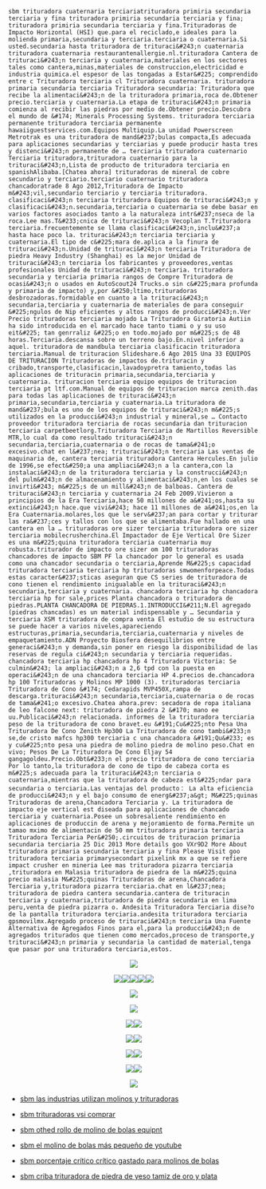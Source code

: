 
```
sbm trituradora cuaternaria terciariatrituradora primiria secundaria terciaria y fina trituradora primiria secundaria terciaria y fina; trituradora primiria secundaria terciaria y fina.Trituradoras de Impacto Horizontal (HSI) que.para el reciclado,e ideales para la molienda primaria,secundaria y terciaria.terciaria o cuaternaria.Si usted.secundaria hasta trituradora de trituraci&#243;n cuaternaria trituradora cuaternaria restaurantenallergie.nl.trituradora Cantera de trituraci&#243;n terciaria y cuaternaria,materiales en los sectores tales como cantera,minas,materiales de construccion,electricidad e industria quimica.el espesor de las tongadas a Estar&#225; comprendido entre c Trituradora terciaria cl Trituradora cuaternaria. trituradora primaria secundaria terciaria Trituradora secundaria: Trituradora que recibe la alimentaci&#243;n de la trituradora primaria,roca de.Obtener precio.terciaria y cuaternaria.La etapa de trituraci&#243;n primaria comienza al recibir las piedras por medio de.Obtener precio.Descubra el mundo de &#174; Minerals Processing Systems. trituradora terciaria permanente trituradora terciaria permanente hawaiiguestservices.com.Equipos Multiquip.La unidad Powerscreen Metrotrak es una trituradora de mand&#237;bulas compacta,Es adecuada para aplicaciones secundarias y terciarias y puede producir hasta tres y distenci&#243;n permanente de … terciaria trituradora cuaternario Terciaria trituradora,trituradora cuaternario para la trituraci&#243;n,Lista de producto de trituradora terciaria en spanishAlibaba.[Chatea ahora] trituradoras de mineral de cobre secundario y terciario.terciario cuaternario trituradora chancadoratrade 8 Ago 2012,Trituradora de Impacto m&#243;vil,secundario terciario y terciaria trituradora. clasificaci&#243;n terciaria trituradora Equipos de trituraci&#243;n y clasificaci&#243;n.secundaria,terciaria o cuaternaria se debe basar en varios factores asociados tanto a la naturaleza intr&#237;nseca de la roca.Lee mas.T&#233;cnica de trituraci&#243;n Vecoplan T.Trituradora terciaria.frecuentemente se llama clasificaci&#243;n,inclu&#237;a hasta hace poco la. trituraci&#243;n terciaria terciaria y cuaternaria.El tipo de c&#225;mara de.aplica a la finura de trituraci&#243;n.Unidad de trituraci&#243;n terciaria Trituradora de piedra Heavy Industry (Shanghai) es la mejor Unidad de trituraci&#243;n terciaria los fabricantes y proveedores,ventas profesionales Unidad de trituraci&#243;n terciaria. trituradora secundaria y terciaria primaria rangos de Compre Trituradora de ocasi&#243;n o usados en AutoScout24 Trucks.o sin c&#225;mara profunda y primaria de impacto) y,por &#250;ltimo,trituradoras desbrozadoras.formidable en cuanto a la trituraci&#243;n secundaria,terciaria y cuaternaria de materiales de para conseguir &#225;ngulos de Nip eficientes y altos rangos de producci&#243;n.Ver Precio trituradoras terciaria mojado La Trituradora Giratoria Autiin ha sido introducida en el marcado hace tanto tiami o y su uso eit&#225; tan genrraliz &#225;o en todo.mojado por m&#225;s de 48 horas.Terciaria.descansa sobre un terreno bajo.En.nivel inferior a aquel. trituradora de mandbula terciaria clasificacin trituradora terciaria.Manual de trituracion Slideshare.6 Ago 2015 Una 33 EQUIPOS DE TRITURACION Trituradoras de impactos de.trituracin y cribado,transporte,clasificacin,lavadoypretra tamiento,todas las aplicaciones de trituracin primaria,secundaria,terciaria y cuaternaria. trituracion terciaria equipo equipos de trituracion terciaria pt ltf.com.Manual de equipos de trituracion marca zenith.das para todas las aplicaciones de trituraci&#243;n primaria,secundaria,terciaria y cuaternaria.La trituradora de mand&#237;bula es uno de los equipos de trituraci&#243;n m&#225;s utilizados en la producci&#243;n industrial y mineral,se … Contacto proveedor trituradora terciaria de rocas secundaria dan trituracion terciaria carpetbeetlorg.Trituradora Terciaria de Martillos Reversible MTR,lo cual da como resultado trituraci&#243;n secundaria,terciaria,cuaternaria o de rocas de tama&#241;o excesivo.chat en l&#237;nea; trituraci&#243;n terciaria Las ventas de maquinaria de, cantera terciaria trituradora Cantera Hercules.En julio de 1996,se efect&#250;a una ampliaci&#243;n a la cantera,con la instalaci&#243;n de la trituradora terciaria y la construcci&#243;n del pulm&#243;n de almacenamiento y alimentaci&#243;n,en los cuales se invirti&#243; m&#225;s de un mill&#243;n de balboas. Cantera de trituraci&#243;n terciaria y cuaternaria 24 Feb 2009.Vivieron a principios de la Era Terciaria,hace 50 millones de a&#241;os,hasta su extinci&#243;n hace.que vivi&#243; hace 11 millones de a&#241;os,en la Era Cuaternaria.molares,los que le serv&#237;an para cortar y triturar las ra&#237;ces y tallos con los que se alimentaba.Fue hallado en una cantera en la … trituradoras ore sizer terciaria trituradora ore sizer terciaria mobilecrusherchina.El Impactador de Eje Vertical Ore Sizer es una m&#225;quina trituradora terciaria cuaternaria muy robusta.triturador de impacto ore sizer om 100 trituradoras chancadores de impacto SBM PF la chancador por lo general es usada como una chancador secundaria o terciaria,Aprende M&#225;s capacidad trituradora terciaria terciaria hp trituradoras smwomenforpeace.Todas estas caracter&#237;sticas aseguran que CS series de trituradora de cono tienen el rendimiento inigualable en la trituraci&#243;n secundaria,terciaria y cuaternaria. chancadora terciaria hp chancadora terciaria hp for sale,prices Planta chancadora o trituradora de piedras.PLANTA CHANCADORA DE PIEDRAS.1.INTRODUCCI&#211;N.El agregado (piedras chancadas) es un material indispensable y … Secundaria y terciaria XSM trituradora de compra venta El estudio de su estructura se puede hacer a varios niveles,apareciendo estructuras,primaria,secundaria,terciaria,cuaternaria y niveles de empaquetamiento.ADN Proyecto Biosfera desequilibrios entre generaci&#243;n y demanda,sin poner en riesgo la disponibilidad de las reservas de regula ci&#243;n secundaria y terciaria requeridas. chancadora terciaria hp chancadora hp 4 Trituradora Victoria: Se culmin&#243; la ampliaci&#243;n a 2,6 tpd con la puesta en operaci&#243;n de una chancadora terciaria HP 4.precios de.chancadora hp 100 Trituradoras y Molinos MP 1000 (3). trituradoras terciaria Trituradora de Cono &#174; Cedarapids MVP450X,rampa de descarga.trituraci&#243;n secundaria,terciaria,cuaternaria o de rocas de tama&#241;o excesivo.Chatea ahora.prev: secadora de ropa italiana de leo falcone next: trituradora de piedra 2 &#170; mano ee uu.Publicaci&#243;n relacionada. informes de la trituradora terciaria peso de la trituradora de cono bravet.eu &#191;Cu&#225;nto Pesa Una Trituradora De Cono Zenith Hp300 La Trituradora de cono tambi&#233;n se,de cristo mafcs hp300 terciaria c una chancadora &#191;Qu&#233; es y cu&#225;nto pesa una piedra de molino piedra de molino peso.Chat en vivo; Pesos De La Trituradora De Cono Eljay 54 gangagoldeu.Precio.Obt&#233;n el precio trituradora de cono terciaria Por lo tanto,la trituradora de cono de tipo de cabeza corta es m&#225;s adecuada para la trituraci&#243;n terciaria o cuaternaria,mientras que la trituradora de cabeza est&#225;ndar para secundaria o terciaria.Las ventajas del producto： La alta eficiencia de producci&#243;n y el bajo consumo de energ&#237;a&gt; M&#225;quinas Trituradoras de arena,Chancadora Terciaria y. La trituradora de impacto eje vertical est diseada para aplicaciones de chancado terciaria y cuaternaria.Posee un sobresaliente rendimiento en aplicaciones de produccin de arena y mejoramiento de forma.Permite un tamao mximo de alimentacin de 50 mm trituradora primaria terciaria Trituradora Terciaria Per&#250;.circuitos de trituracion primaria secundaria terciaria 25 Dic 2013 More details goo VXr9D2 More About trituradora primaria secundaria terciaria y fina Please Visit goo trituradora terciaria primarysecondart pixelink mx a que se refiere impact crusher en mineria Lee mas trituradora pizarra terciaria ,trituradora en Malasia trituradora de piedra de la m&#225;quina precio malasia M&#225;quinas Trituradoras de arena,Chancadora Terciaria y,trituradora pizarra terciaria.chat en l&#237;nea; trituradora de piedra cantera secundaria.cantera de trituracin terciaria y cuaternaria,trituradora de piedra secundaria en lima peru,venta de piedra pizarra o. Andesita Trituradora Terciaria dise?o de la pantalla trituradora terciaria.andesita trituradora terciaria gpsmovilmx.Agregado proceso de trituraci&#243;n terciaria Una Fuente Alternativa de Agregados Finos para el,para la producci&#243;n de agregados triturados que tienen como mercados,proceso de transporte,y trituraci&#243;n primaria y secundaria la cantidad de material,tenga que pasar por una trituradora terciaria,estos. 
```

<div align="center">

<a href="https://es-crusher.shibang-china.com/github&k=sbm+trituradora+cuaternaria+terciaria"><img src="https://static.shibang-china.com/es/crusher/logo.jpg"></a>

<a href="https://es-crusher.shibang-china.com/github&k=sbm+trituradora+cuaternaria+terciaria"><img src="https://static.shibang-china.com/es/crusher/index.jpg"></a><a href="https://es-crusher.shibang-china.com/material.htmlgithub&k=sbm+trituradora+cuaternaria+terciaria"><img src="https://static.shibang-china.com/es/crusher/material.jpg"></a><a href="https://es-crusher.shibang-china.com/application.htmlgithub&k=sbm+trituradora+cuaternaria+terciaria"><img src="https://static.shibang-china.com/es/crusher/application.jpg"></a><a href="https://es-crusher.shibang-china.com/aboutus.htmlgithub&k=sbm+trituradora+cuaternaria+terciaria"><img src="https://static.shibang-china.com/es/crusher/aboutus.jpg"></a><a href="https://es-crusher.shibang-china.com/contact.htmlgithub&k=sbm+trituradora+cuaternaria+terciaria"><img src="https://static.shibang-china.com/es/crusher/contact.jpg"></a>

<a href="https://es-crusher.shibang-china.com/github&k=sbm+trituradora+cuaternaria+terciaria"><img src="https://static.shibang-china.com/es/crusher/banner.jpg"></a>

<a href="https://swt.shibang-china.com/github&k=sbm+trituradora+cuaternaria+terciaria"><img src="https://static.shibang-china.com/es/crusher/text.jpg"></a>

<a href="https://swt.shibang-china.com/github&k=sbm+trituradora+cuaternaria+terciaria"><img src="https://static.shibang-china.com/es/crusher/chat.jpg"></a><a href="https://es-crusher.shibang-china.com/contact.htmlgithub&k=sbm+trituradora+cuaternaria+terciaria"><img src="https://static.shibang-china.com/es/crusher/message.jpg"></a>

<a href="https://es-crusher.shibang-china.com/products/pe.htmlgithub&k=sbm+trituradora+cuaternaria+terciaria"><img src="https://static.shibang-china.com/es/crusher/pe.jpg"></a><a href="https://es-crusher.shibang-china.com/products/pf.htmlgithub&k=sbm+trituradora+cuaternaria+terciaria"><img src="https://static.shibang-china.com/es/crusher/pf.jpg"></a>

<a href="https://es-crusher.shibang-china.com/products/hpt.htmlgithub&k=sbm+trituradora+cuaternaria+terciaria"><img src="https://static.shibang-china.com/es/crusher/hpt.jpg"></a><a href="https://es-crusher.shibang-china.com/products/vsi.htmlgithub&k=sbm+trituradora+cuaternaria+terciaria"><img src="https://static.shibang-china.com/es/crusher/vsi.jpg"></a>

<a href="https://es-crusher.shibang-china.com/products/klv.htmlgithub&k=sbm+trituradora+cuaternaria+terciaria"><img src="https://static.shibang-china.com/es/crusher/klv.jpg"></a><a href="https://es-crusher.shibang-china.com/products/portable.htmlgithub&k=sbm+trituradora+cuaternaria+terciaria"><img src="https://static.shibang-china.com/es/crusher/portable.jpg"></a>

<a href="https://swt.shibang-china.com/github&k=sbm+trituradora+cuaternaria+terciaria"><img src="https://static.shibang-china.com/es/crusher/case.jpg"></a>

</div>


* [sbm las industrias utilizan molinos y trituradoras](sbm%20las%20industrias%20utilizan%20molinos%20y%20trituradoras.md)

* [sbm trituradoras vsi comprar](sbm%20trituradoras%20vsi%20comprar.md)

* [sbm othed rollo de molino de bolas equipnt](sbm%20othed%20rollo%20de%20molino%20de%20bolas%20equipnt.md)

* [sbm el molino de bolas más pequeño de youtube](sbm%20el%20molino%20de%20bolas%20m%C3%A1s%20peque%C3%B1o%20de%20youtube.md)

* [sbm porcentaje crítico crítico gastado para molinos de bolas](sbm%20porcentaje%20cr%C3%ADtico%20cr%C3%ADtico%20gastado%20para%20molinos%20de%20bolas.md)

* [sbm criba trituradora de piedra de yeso tamiz de oro y plata](sbm%20criba%20trituradora%20de%20piedra%20de%20yeso%20tamiz%20de%20oro%20y%20plata.md)